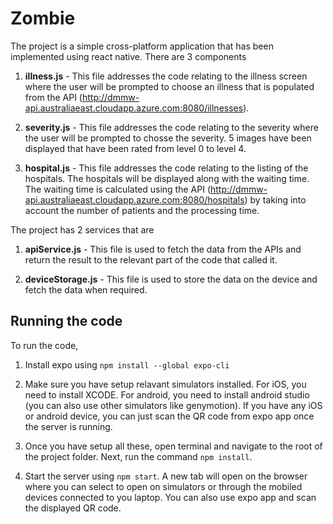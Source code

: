 # Zombie

The project is a simple cross-platform application that has been implemented using react native. There are 3 components

1. **illness.js** - This file addresses the code relating to the illness screen where the user will be prompted to choose an illness that is populated from the API (http://dmmw-api.australiaeast.cloudapp.azure.com:8080/illnesses).

2. **severity.js** - This file addresses the code relating to the severity where the user will be prompted to chosse the severity. 5 images have been displayed that have been rated from level 0 to level 4.

3. **hospital.js** - This file addresses the code relating to the listing of the hospitals. The hospitals will be displayed along with the waiting time. The waiting time is calculated using the API (http://dmmw-api.australiaeast.cloudapp.azure.com:8080/hospitals) by taking into account the number of patients and the processing time.

The project has 2 services that are

1. **apiService.js** - This file is used to fetch the data from the APIs and return the result to the relevant part of the code that called it.

2. **deviceStorage.js** - This file is used to store the data on the device and fetch the data when required.

## Running the code
To run the code,
1. Install expo using
      `npm install --global expo-cli`
      
2. Make sure you have setup relavant simulators installed. For iOS, you need to install XCODE. For android, you need to install android studio (you can also use other simulators like genymotion). If you have any iOS or android device, you can just scan the QR code from expo app once the server is running. 

3. Once you have setup all these, open terminal and navigate to the root of the project folder. Next, run the command
  `npm install`.

4. Start the server using 
  `npm start`.
A new tab will open on the browser where you can select to open on simulators or through the mobiled devices connected to you laptop. You can also use expo app and scan the displayed QR code.
